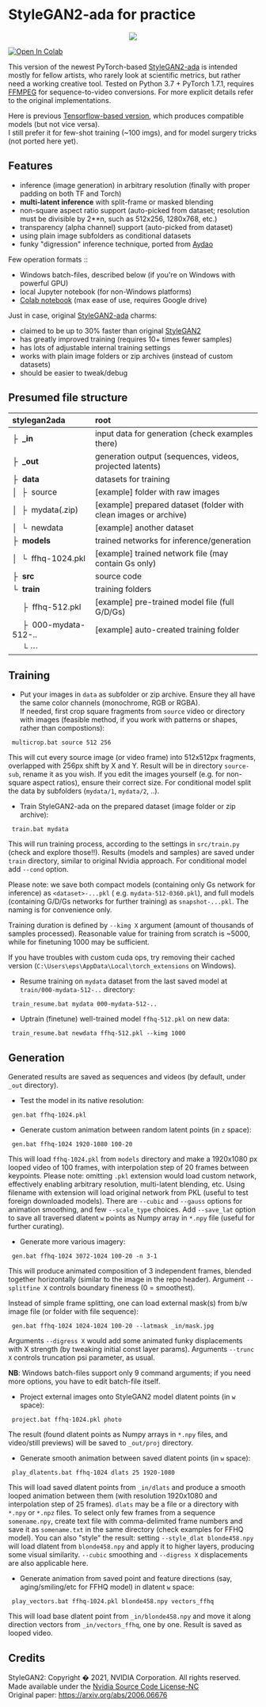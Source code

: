 # StyleGAN2-ada for practice

<p align='center'><img src='_out/ffhq-1024-2048x1024-4x1-07.jpg' /></p>

[![Open In Colab](https://colab.research.google.com/assets/colab-badge.svg)](https://colab.research.google.com/github/eps696/stylegan2ada/blob/master/StyleGAN2a_colab.ipynb)

This version of the newest PyTorch-based [StyleGAN2-ada] is intended mostly for fellow artists, who rarely look at
scientific metrics, but rather need a working creative tool. Tested on Python 3.7 + PyTorch 1.7.1, requires [FFMPEG] for
sequence-to-video conversions. For more explicit details refer to the original implementations.

Here is previous [Tensorflow-based version], which produces compatible models (but not vice versa).  
I still prefer it for few-shot training (~100 imgs), and for model surgery tricks (not ported here yet).

## Features

* inference (image generation) in arbitrary resolution (finally with proper padding on both TF and Torch)
* **multi-latent inference** with split-frame or masked blending
* non-square aspect ratio support (auto-picked from dataset; resolution must be divisible by 2**n, such as 512x256,
  1280x768, etc.)
* transparency (alpha channel) support (auto-picked from dataset)
* using plain image subfolders as conditional datasets
* funky "digression" inference technique, ported from [Aydao]

Few operation formats ::

* Windows batch-files, described below (if you're on Windows with powerful GPU)
* local Jupyter notebook (for non-Windows platforms)
* [Colab notebook] (max ease of use, requires Google drive)

Just in case, original [StyleGAN2-ada] charms:

* claimed to be up to 30% faster than original [StyleGAN2]
* has greatly improved training (requires 10+ times fewer samples)
* has lots of adjustable internal training settings
* works with plain image folders or zip archives (instead of custom datasets)
* should be easier to tweak/debug

## Presumed file structure

| stylegan2ada | root
| :--- | :----------
| &boxvr;&nbsp; **_in** | input data for generation (check examples there)
| &boxvr;&nbsp; **_out** | generation output (sequences, videos, projected latents)
| &boxvr;&nbsp; **data** | datasets for training
| &boxv;&nbsp; &boxvr;&nbsp; source | [example] folder with raw images
| &boxv;&nbsp; &boxvr;&nbsp; mydata(.zip) | [example] prepared dataset (folder with clean images or archive)
| &boxv;&nbsp; &boxur;&nbsp; newdata | [example] another dataset
| &boxvr;&nbsp; **models** | trained networks for inference/generation
| &boxv;&nbsp; &boxur;&nbsp; ffhq-1024.pkl | [example] trained network file (may contain Gs only)
| &boxvr;&nbsp; **src** | source code
| &boxur;&nbsp; **train** | training folders
| &ensp;&ensp; &boxvr;&nbsp; ffhq-512.pkl | [example] pre-trained model file (full G/D/Gs)
| &ensp;&ensp; &boxvr;&nbsp; 000-mydata-512-.. | [example] auto-created training folder
| &ensp;&ensp; &boxur;&nbsp;&#x22ef;  |

## Training

* Put your images in `data` as subfolder or zip archive. Ensure they all have the same color channels (monochrome, RGB
  or RGBA).  
  If needed, first crop square fragments from `source` video or directory with images (feasible method, if you work with
  patterns or shapes, rather than compostions):

```
 multicrop.bat source 512 256 
```

This will cut every source image (or video frame) into 512x512px fragments, overlapped with 256px shift by X and Y.
Result will be in directory `source-sub`, rename it as you wish. If you edit the images yourself (e.g. for non-square
aspect ratios), ensure their correct size. For conditional model split the data by subfolders (`mydata/1`, `mydata/2`,
..).

* Train StyleGAN2-ada on the prepared dataset (image folder or zip archive):

```
 train.bat mydata
```

This will run training process, according to the settings in `src/train.py` (check and explore those!!). Results (models
and samples) are saved under `train` directory, similar to original Nvidia approach. For conditional model add `--cond`
option.

Please note: we save both compact models (containing only Gs network for inference) as `<dataset>-...pkl` (
e.g. `mydata-512-0360.pkl`), and full models (containing G/D/Gs networks for further training) as `snapshot-...pkl`. The
naming is for convenience only.

Training duration is defined by `--kimg X` argument (amount of thousands of samples processed). Reasonable value for
training from scratch is ~5000, while for finetuning 1000 may be sufficient.

If you have troubles with custom cuda ops, try removing their cached
version (`C:\Users\eps\AppData\Local\torch_extensions` on Windows).

* Resume training on `mydata` dataset from the last saved model at `train/000-mydata-512-..` directory:

```
 train_resume.bat mydata 000-mydata-512-..
```

* Uptrain (finetune) well-trained model `ffhq-512.pkl` on new data:

```
 train_resume.bat newdata ffhq-512.pkl --kimg 1000
```

## Generation

Generated results are saved as sequences and videos (by default, under `_out` directory).

* Test the model in its native resolution:

```
 gen.bat ffhq-1024.pkl
```

* Generate custom animation between random latent points (in `z` space):

```
 gen.bat ffhq-1024 1920-1080 100-20
```

This will load `ffhq-1024.pkl` from `models` directory and make a 1920x1080 px looped video of 100 frames, with
interpolation step of 20 frames between keypoints. Please note: omitting `.pkl` extension would load custom network,
effectively enabling arbitrary resolution, multi-latent blending, etc. Using filename with extension will load original
network from PKL (useful to test foreign downloaded models). There are `--cubic` and `--gauss` options for animation
smoothing, and few `--scale_type` choices. Add `--save_lat` option to save all traversed dlatent `w` points as Numpy
array in `*.npy` file (useful for further curating).

* Generate more various imagery:

```
 gen.bat ffhq-1024 3072-1024 100-20 -n 3-1
```

This will produce animated composition of 3 independent frames, blended together horizontally (similar to the image in
the repo header). Argument `--splitfine X` controls boundary fineness (0 = smoothest).

Instead of simple frame splitting, one can load external mask(s) from b/w image file (or folder with file sequence):

```
 gen.bat ffhq-1024 1024-1024 100-20 --latmask _in/mask.jpg
```

Arguments `--digress X` would add some animated funky displacements with X strength (by tweaking initial const layer
params). Arguments `--trunc X` controls truncation psi parameter, as usual.

**NB**: Windows batch-files support only 9 command arguments; if you need more options, you have to edit batch-file
itself.

* Project external images onto StyleGAN2 model dlatent points (in `w` space):

```
 project.bat ffhq-1024.pkl photo
```

The result (found dlatent points as Numpy arrays in `*.npy` files, and video/still previews) will be saved
to `_out/proj` directory.

* Generate smooth animation between saved dlatent points (in `w` space):

```
 play_dlatents.bat ffhq-1024 dlats 25 1920-1080
```

This will load saved dlatent points from `_in/dlats` and produce a smooth looped animation between them (with resolution
1920x1080 and interpolation step of 25 frames). `dlats` may be a file or a directory with `*.npy` or `*.npz` files. To
select only few frames from a sequence `somename.npy`, create text file with comma-delimited frame numbers and save it
as `somename.txt` in the same directory (check examples for FFHQ model). You can also "style" the result:
setting `--style_dlat blonde458.npy` will load dlatent from `blonde458.npy` and apply it to higher layers, producing
some visual similarity. `--cubic` smoothing and `--digress X` displacements are also applicable here.

* Generate animation from saved point and feature directions (say, aging/smiling/etc for FFHQ model) in dlatent `w`
  space:

```
 play_vectors.bat ffhq-1024.pkl blonde458.npy vectors_ffhq
```

This will load base dlatent point from `_in/blonde458.npy` and move it along direction vectors from `_in/vectors_ffhq`,
one by one. Result is saved as looped video.

## Credits

StyleGAN2:
Copyright � 2021, NVIDIA Corporation. All rights reserved.  
Made available under the [Nvidia Source Code License-NC]  
Original paper: https://arxiv.org/abs/2006.06676


[Nvidia Source Code License-NC]: <https://nvlabs.github.io/stylegan2-ada-pytorch/license.html>

[StyleGAN2-ada]: <https://github.com/NVlabs/stylegan2-ada-pytorch>

[StyleGAN2]: <https://github.com/NVlabs/stylegan2>

[Tensorflow-based version]: <https://github.com/eps696/stylegan2>

[Aydao]: <https://github.com/aydao/stylegan2-surgery>

[FFMPEG]: <https://ffmpeg.org/download.html>

[Colab notebook]: <https://colab.research.google.com/github/eps696/stylegan2ada/blob/master/StyleGAN2a_colab.ipynb>
